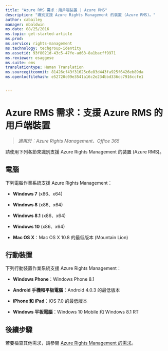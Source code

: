 ```yaml
---
title: "Azure RMS 需求：用戶端裝置 | Azure RMS"
description: "識別支援 Azure Rights Management 的裝置 (Azure RMS)。"
author: cabailey
manager: mbaldwin
ms.date: 08/25/2016
ms.topic: get-started-article
ms.prod: 
ms.service: rights-management
ms.technology: techgroup-identity
ms.assetid: 93f8021d-43c5-47fe-ad63-8a1bacff9971
ms.reviewer: esaggese
ms.suite: ems
translationtype: Human Translation
ms.sourcegitcommit: 81426cf43f31625c6e83d443fa925f6426eb89da
ms.openlocfilehash: e52720c09e3541a16c2e234bbd336cc7916ccfe1


---
```



# Azure RMS 需求：支援 Azure RMS 的用戶端裝置

>*適用於︰Azure Rights Management、Office 365*

請使用下列各節來識別支援 Azure Rights Management 的裝置 (Azure RMS)。

## 電腦
下列電腦作業系統支援 Azure Rights Management：

-   **Windows 7** (x86、x64)

-   **Windows 8** (x86、x64)

-   **Windows 8.1** (x86、x64)

-   **Windows 10** (x86、x64)

-   **Mac OS X**：Mac OS X 10.8 的最低版本 (Mountain Lion)

## 行動裝置
下列行動裝置作業系統支援 Azure Rights Management：

-   **Windows Phone**：Windows Phone 8.1

-   **Android 手機和平板電腦**：Android 4.0.3 的最低版本

-   **iPhone 和 iPad**：iOS 7.0 的最低版本

-   **Windows 平板電腦**：Windows 10 Mobile 和 Windows 8.1 RT


## 後續步驟
若要檢查其他需求，請參閱 [Azure Rights Management 的需求](requirements-azure-rms.md)。




<!--HONumber=Aug16_HO4-->



